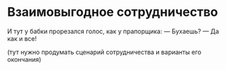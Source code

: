 # Взаимовыгодное сотрудничество
И тут у бабки прорезался голос, как у прапорщика:
— Бухаешь?
— Да как и все!

(тут нужно продумать сценарий сотрудничества и варианты его окончания)